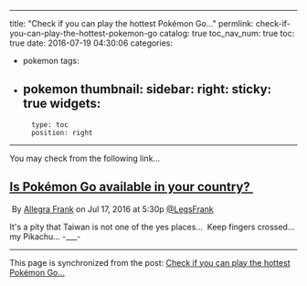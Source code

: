 
---
title: "Check if you can play the hottest Pokémon Go..."
permlink: check-if-you-can-play-the-hottest-pokemon-go
catalog: true
toc_nav_num: true
toc: true
date: 2016-07-19 04:30:06
categories:
- pokemon
tags:
- pokemon
thumbnail: 
sidebar:
    right:
        sticky: true
widgets:
    -
        type: toc
        position: right
---


<html>
<p>You may check from the following link... &nbsp;</p>
<h2><a href="http://www.polygon.com/2016/7/15/12196050/is-pokemon-go-out">Is Pokémon Go available in your&nbsp;country?&nbsp;</a></h2>
<p>&nbsp;By <a href="http://www.polygon.com/users/Allegra%20Frank">Allegra Frank</a> on Jul 17, 2016 at 5:30p <a href="http://twitter.com/LegsFrank">@LegsFrank</a>&nbsp;</p>
<p>It's a pity that Taiwan is not one of the yes places... &nbsp;Keep fingers crossed... my Pikachu... -___-</p>
</html>

- - -

This page is synchronized from the post: [Check if you can play the hottest Pokémon Go...](https://steemit.com/@deanliu/check-if-you-can-play-the-hottest-pokemon-go)
